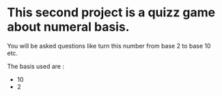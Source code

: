 # This second project is a quizz game about numeral basis.

You will be asked questions like turn this number from base 2 to base 10 etc.

The basis used are : <ul><li>10</li><li>2</li></ul>

